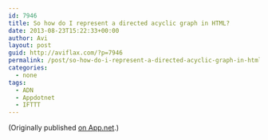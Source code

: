 ```yaml
---
id: 7946
title: So how do I represent a directed acyclic graph in HTML?
date: 2013-08-23T15:22:33+00:00
author: Avi
layout: post
guid: http://aviflax.com/?p=7946
permalink: /post/so-how-do-i-represent-a-directed-acyclic-graph-in-html/
categories:
  - none
tags:
  - ADN
  - Appdotnet
  - IFTTT
---
```

(Originally published [on App.net](http://alpha.app.net/aviflax/post/9651424).)